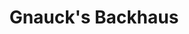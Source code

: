 ---
title: "Gnauck's Backhaus"
url: /sebnitz/gnaucks-backhaus-doktor-steudner-strasse/
shop: Bäckerei
---